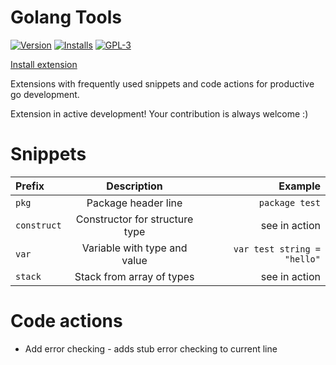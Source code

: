 # Golang Tools

[![Version](https://vsmarketplacebadge.apphb.com/version/neonxp.gotools.svg)](https://marketplace.visualstudio.com/items?itemName=neonxp.gotools)
[![Installs](https://vsmarketplacebadge.apphb.com/installs/neonxp.gotools.svg)](https://marketplace.visualstudio.com/items?itemName=neonxp.gotools)
[![GPL-3](https://img.shields.io/github/license/neonxp/GoTools)](/LICENSE)

[Install extension](https://marketplace.visualstudio.com/items?itemName=neonxp.gotools)

Extensions with frequently used snippets and code actions for productive go development.

Extension in active development! Your contribution is always welcome :)

# Snippets

| Prefix| Description | Example |
| :---- |:-----------:| -------:|
| `pkg` | Package header line | `package test` |
| `construct` | Constructor for structure type | see in action |
| `var` | Variable with type and value | `var test string = "hello"` |
| `stack` | Stack from array of types | see in action |

# Code actions

* Add error checking - adds stub error checking to current line
